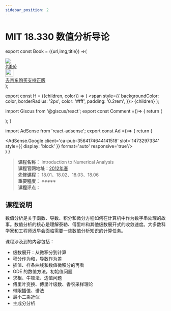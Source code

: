 ```yaml
---
sidebar_position: 2
---
```


# MIT 18.330 数值分析导论
export const Book = ({url,img,title}) =>(
<div class="bookitem">
  <a href={url} target="_blank" class="book-content">
    <div class="book-img">
      <img src={img} />
    </div>
    <div class="book-detail">
      <div class="book-title">{title}</div>
      <div class="boook-desc">
        <img width="25" height="25" src="https://hackweek-1251009918.cos.ap-shanghai.myqcloud.com/hackway/cs/jd.svg" />
        <div class="book-jd">去京东购买支持正版</div>
      </div>
    </div>
  </a>
  </div> 
);

export const H = ({children, color}) => (
  <span
    style={{
      backgroundColor: color,
      borderRadius: '2px',
      color: '#fff',
      padding: '0.2rem',
    }}>
    {children}
  </span>
);

import Giscus from '@giscus/react';
export const Comment =()=> {
  return (
   <div className="comments-container">
      <Giscus
        src="https://giscus.app/client.js"
        id="comments"
        repo="lidongyx/hackwaydoc"
        repoId="R_kgDOHUMOyA"
        category="Announcements"
        categoryId="DIC_kwDOHUMOyM4CPCtD"
        mapping="title"
        reactionsEnabled="1"
        emitMetadata="0"
        inputPosition="top"
        theme="light"
        lang="zh-CN"
        crossorigin="anonymous"
      />
    </div>
  );
}

import AdSense from 'react-adsense';
export const Ad =()=> {
  return (
    <div className="ad-container">
      <AdSense.Google
        client='ca-pub-3564174644141518'
        slot='1473297334'
        style={{ display: 'block' }}
        format='auto'
        responsive='true'/>
    </div>
  )
}




>**课程名称：** Introduction to Numerical Analysis      
**课程官网地址：**[2012年春](https://ocw.mit.edu/courses/18-330-introduction-to-numerical-analysis-spring-2012/)   
**先修课程：** 18.01、18.02、18.03、18.06  
**重要程度：** ※※※※※  
**课程评点：** 

## 课程说明
数值分析是关于函数、导数、积分和微分方程如何在计算机中作为数字串处理的故事。数值分析的核心是理解泰勒、傅里叶和其他级数展开式的收敛速度。大多数科学家和工程师迟早会面临需要一些数值分析知识的计算任务。

课程涉及到的内容包括：
- 级数展开：从微积分到计算
- 积分作为和，导数作为差
- 插值、样条曲线和数值微积分的再看
- ODE 的数值方法，初始值问题
- 求根、牛顿法、边值问题
- 傅里叶变换、傅里叶级数、香农采样理论
- 带限插值、谱法
- 最小二乘近似
- 主成分分析

<Comment></Comment>
